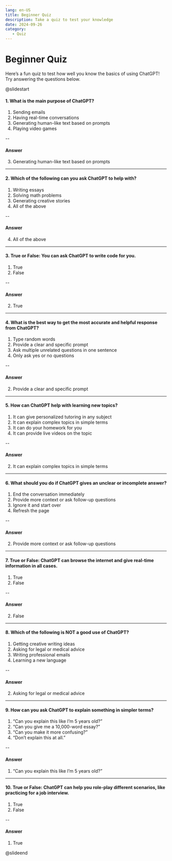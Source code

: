 ```yaml
---
lang: en-US
title: Beginner Quiz
description: Take a quiz to test your knowledge
date: 2024-09-26
category:
   - Quiz
---
```


# Beginner Quiz

Here’s a fun quiz to test how well you know the basics of using ChatGPT! Try answering the questions below.

<!-- more -->

@slidestart

#### 1. What is the main purpose of ChatGPT?

1. Sending emails
2. Having real-time conversations
3. Generating human-like text based on prompts
4. Playing video games

--

#### Answer

3. Generating human-like text based on prompts

---

#### 2. Which of the following can you ask ChatGPT to help with?

1. Writing essays
2. Solving math problems
3. Generating creative stories
4. All of the above

--

#### Answer

4. All of the above

---

#### 3. True or False: You can ask ChatGPT to write code for you.

1. True
2. False

--

#### Answer

2. True

---

#### 4. What is the best way to get the most accurate and helpful response from ChatGPT?

1. Type random words
2. Provide a clear and specific prompt
3. Ask multiple unrelated questions in one sentence
4. Only ask yes or no questions

--

#### Answer

2. Provide a clear and specific prompt

---

#### 5. How can ChatGPT help with learning new topics?

1. It can give personalized tutoring in any subject
2. It can explain complex topics in simple terms
3. It can do your homework for you
4. It can provide live videos on the topic

--

#### Answer

2. It can explain complex topics in simple terms

---

#### 6. What should you do if ChatGPT gives an unclear or incomplete answer?

1. End the conversation immediately
2. Provide more context or ask follow-up questions
3. Ignore it and start over
4. Refresh the page

--

#### Answer

2. Provide more context or ask follow-up questions

---

#### 7. True or False: ChatGPT can browse the internet and give real-time information in all cases.

1. True
2. False

--

#### Answer

2. False

---

#### 8. Which of the following is NOT a good use of ChatGPT?

1. Getting creative writing ideas
2. Asking for legal or medical advice
3. Writing professional emails
4. Learning a new language

--

#### Answer

2. Asking for legal or medical advice

---

#### 9. How can you ask ChatGPT to explain something in simpler terms?

1. “Can you explain this like I’m 5 years old?”
2. “Can you give me a 10,000-word essay?”
3. “Can you make it more confusing?”
4. “Don’t explain this at all.”

--

#### Answer

1. “Can you explain this like I’m 5 years old?”

---

#### 10. True or False: ChatGPT can help you role-play different scenarios, like practicing for a job interview.

1. True
2. False

--

#### Answer

1. True

@slideend
